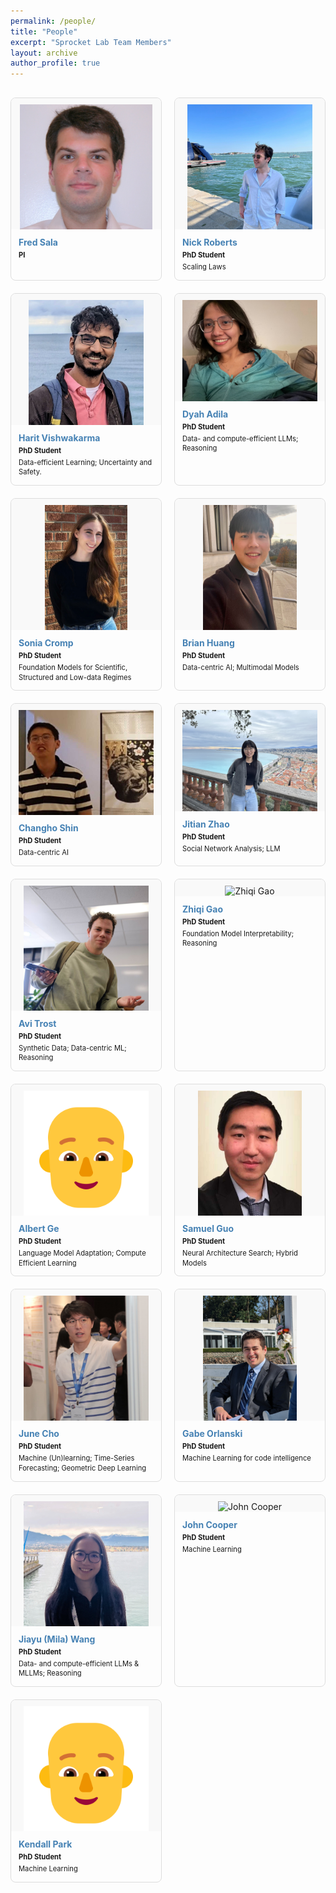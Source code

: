 ```yaml
---
permalink: /people/
title: "People"
excerpt: "Sprocket Lab Team Members"
layout: archive
author_profile: true
---
```


<div class="people-container">

  <div class="person-card">
    <div class="image-container">
      <img src="/images/lab_members/fred.jpg" alt="Fred Sala" onerror="this.src='/images/lab_members/fred.jpg'">
    </div>
    <div class="info-container">
      <h3><a href="https://pages.cs.wisc.edu/~fredsala/">Fred Sala</a></h3>
      <p class="position">PI</p>
    </div>
  </div>

  <div class="person-card">
    <div class="image-container">
      <img src="/images/lab_members/nick.png" alt="Nick Roberts" onerror="this.src='/images/lab_members/nick.png'">
    </div>
    <div class="info-container">
      <h3><a href="https://nick11roberts.github.io/">Nick Roberts</a></h3>
      <p class="position">PhD Student</p>
      <p class="research-interests">Scaling Laws</p>
    </div>
  </div>
  
  <div class="person-card">
    <div class="image-container">
      <img src="/images/lab_members/harit.jpg" alt="Harit Vishwakarma" onerror="this.src='/images/lab_members/harit.jpg'">
    </div>
    <div class="info-container">
      <h3><a href="https://harit7.github.io/">Harit Vishwakarma</a></h3>
      <p class="position">PhD Student</p>
      <p class="research-interests">Data-efficient Learning; Uncertainty and Safety.</p>
    </div>
  </div>
  
  <div class="person-card">
    <div class="image-container">
      <img src="/images/lab_members/dyah.jpg" alt="Dyah Adila" onerror="this.src='/images/lab_members/dyah.jpg'">
    </div>
    <div class="info-container">
      <h3><a href="https://dyahadila.github.io/">Dyah Adila</a></h3>
      <p class="position">PhD Student</p>
      <p class="research-interests">Data- and compute-efficient LLMs; Reasoning</p>
    </div>
  </div>
  
  <div class="person-card">
    <div class="image-container">
      <img src="/images/lab_members/sonia.jpeg" alt="Sonia Cromp" onerror="this.src='/images/lab_members/sonia.jpeg'">
    </div>
    <div class="info-container">
      <h3><a href="https://socromp.github.io/">Sonia Cromp</a></h3>
      <p class="position">PhD Student</p>
      <p class="research-interests">Foundation Models for Scientific, Structured and Low-data Regimes</p>
    </div>
  </div>
  
  <div class="person-card">
    <div class="image-container">
      <img src="/images/lab_members/brian.jpg" alt="Brian Huang" onerror="this.src='/images/lab_members/brian.jpg'">
    </div>
    <div class="info-container">
      <h3><a href="https://zihengh1.github.io/">Brian Huang</a></h3>
      <p class="position">PhD Student</p>
      <p class="research-interests">Data-centric AI; Multimodal Models </p>
    </div>
  </div>
  
  <div class="person-card">
    <div class="image-container">
      <img src="/images/lab_members/cshin.jpg" alt="Changho Shin" onerror="this.src='/images/lab_members/cshin.jpg'">
    </div>
    <div class="info-container">
      <h3><a href="https://ch-shin.github.io/">Changho Shin</a></h3>
      <p class="position">PhD Student</p>
      <p class="research-interests">Data-centric AI</p>
    </div>
  </div>
  
  <div class="person-card">
    <div class="image-container">
      <img src="/images/lab_members/jitian.jpg" alt="Jitian Zhao" onerror="this.src='/images/lab_members/jitian.jpg'">
    </div>
    <div class="info-container">
      <h3><a href="https://jzhao326.github.io/">Jitian Zhao</a></h3>
      <p class="position">PhD Student</p>
      <p class="research-interests">Social Network Analysis; LLM</p>
    </div>
  </div>

  <div class="person-card">
    <div class="image-container">
      <img src="/images/lab_members/avi.jpg" alt="Avi Trost" onerror="this.src='/images/lab_members/avi.jpg'">
    </div>
    <div class="info-container">
      <h3><a href="https://avitrost.github.io/">Avi Trost</a></h3>
      <p class="position">PhD Student</p>
      <p class="research-interests">Synthetic Data; Data-centric ML; Reasoning</p>
    </div>
  </div>

  <div class="person-card">
    <div class="image-container">
      <img src="/images/lab_members/zhiqi.jpg" alt="Zhiqi Gao" onerror="this.src='/images/lab_members/zhiqi.png'">
    </div>
    <div class="info-container">
      <h3><a href="https://zhiqigao2001.github.io/">Zhiqi Gao</a></h3>
      <p class="position">PhD Student</p>
      <p class="research-interests">Foundation Model Interpretability; Reasoning</p>
    </div>
  </div>

  <div class="person-card">
    <div class="image-container">
      <img src="/images/lab_members/default.png" alt="Albert Ge" onerror="this.src='/images/lab_members/default.png'">
    </div>
    <div class="info-container">
      <h3><a href="https://www.albertge.com/">Albert Ge</a></h3>
      <p class="position">PhD Student</p>
      <p class="research-interests">Language Model Adaptation; Compute Efficient Learning</p>
    </div>
  </div>

  <div class="person-card">
    <div class="image-container">
      <img src="/images/lab_members/sam.jpeg" alt="Samuel Guo" onerror="this.src='/images/lab_members/sam.jpeg'">
    </div>
    <div class="info-container">
      <h3><a href="https://www.linkedin.com/in/samuel-guo-03570b148/">Samuel Guo</a></h3>
      <p class="position">PhD Student</p>
      <p class="research-interests">Neural Architecture Search; Hybrid Models</p>
    </div>
  </div>

  <div class="person-card">
    <div class="image-container">
      <img src="/images/lab_members/june.jpeg" alt="June Cho" onerror="this.src='/images/lab_members/june.jpeg'">
    </div>
    <div class="info-container">
      <h3><a href="https://sc782.github.io/">June Cho</a></h3>
      <p class="position">PhD Student</p>
      <p class="research-interests">Machine (Un)learning; Time-Series Forecasting; Geometric Deep Learning</p>
    </div>
  </div>

  <div class="person-card">
    <div class="image-container">
      <img src="/images/lab_members/gabe.jpg" alt="Gabe Orlanski" onerror="this.src='/images/lab_members/gabe.jpg'">
    </div>
    <div class="info-container">
      <h3><a href="https://gabeorlanski.github.io/">Gabe Orlanski</a></h3>
      <p class="position">PhD Student</p>
      <p class="research-interests">Machine Learning for code intelligence</p>
    </div>
  </div>

  <div class="person-card">
    <div class="image-container">
      <img src="/images/lab_members/mila.jpeg" alt="Jiayu (Mila) Wang" onerror="this.src='/images/lab_members/mila.jpeg'">
    </div>
    <div class="info-container">
      <h3><a href="https://jiayuww.github.io/">Jiayu (Mila) Wang</a></h3>
      <p class="position">PhD Student</p>
      <p class="research-interests">Data- and compute-efficient LLMs & MLLMs; Reasoning</p>
    </div>
  </div>

  <div class="person-card">
    <div class="image-container">
      <img src="/images/lab_members/john.png" alt="John Cooper" onerror="this.src='/images/lab_members/john.jpg'">
    </div>
    <div class="info-container">
      <h3><a href="https://www.linkedin.com/in/john-cooper-99a348213/">John Cooper</a></h3>
      <p class="position">PhD Student</p>
      <p class="research-interests">Machine Learning</p>
    </div>
  </div>

  <div class="person-card">
    <div class="image-container">
      <img src="/images/lab_members/default.png" alt="Kendall Park" onerror="this.src='/images/lab_members/default.png'">
    </div>
    <div class="info-container">
      <h3><a href="https://www.linkedin.com/in/kendallpark/">Kendall Park</a></h3>
      <p class="position">PhD Student</p>
      <p class="research-interests">Machine Learning</p>
    </div>
  </div>

</div>

<style>
.people-container {
  display: grid;
  grid-template-columns: repeat(auto-fill, minmax(200px, 1fr));
  gap: 20px;
  margin-top: 30px;
}

.person-card {
  border: 1px solid #ddd;
  border-radius: 8px;
  overflow: hidden;
  transition: transform 0.3s;
  display: flex;
  flex-direction: column;
}

.person-card:hover {
  transform: translateY(-3px);
  box-shadow: 0 3px 10px rgba(0,0,0,0.1);
}

.person-card .image-container {
  width: 100%;
  padding-top: 10px;
  display: flex;
  justify-content: center;
  background-color: #f9f9f9;
}

.person-card img {
  width: auto;
  max-width: 90%;
  height: auto;
  max-height: 200px;
  object-fit: contain;
}

.person-card .info-container {
  padding: 12px;
  flex-grow: 1;
  display: flex;
  flex-direction: column;
}

.person-card h3 {
  margin: 0;
  font-size: 1em;
  padding: 0 0 5px 0;
}

.person-card h3 a {
  color: #4682B4;
  text-decoration: none;
}

.person-card h3 a:hover {
  text-decoration: underline;
}

.person-card .position {
  margin: 0;
  font-weight: bold;
  font-size: 0.8em;
  padding: 0;
}

.person-card .research-interests {
  margin: 5px 0 0 0;
  font-size: 0.8em;
  line-height: 1.4;
  padding: 0;
}

.person-card .links {
  margin: 0;
  font-size: 0.8em;
  padding: 0;
}
</style>